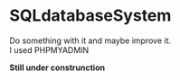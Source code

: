 # SQLdatabaseSystem
Do something with it and maybe improve it.<br>
I used PHPMYADMIN

**Still under construnction**
